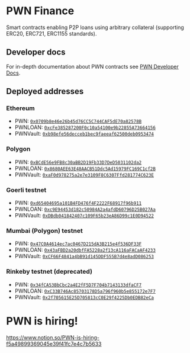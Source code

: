 # PWN Finance
Smart contracts enabling P2P loans using arbitrary collateral (supporting ERC20, ERC721, ERC1155 standards).

## Developer docs
For in-depth documentation about PWN contracts see [PWN Developer Docs](https://dev-docs.pwn.xyz/).

## Deployed addresses
### Ethereum
- PWN: [`0x0709b8e46e26b45d76CC5C744CAF5dE70a82578B`](https://etherscan.io/address/0x0709b8e46e26b45d76CC5C744CAF5dE70a82578B)
- PWNLOAN: [`0xcFe385287200F0c10a54100e9b22855A73664156`](https://etherscan.io/address/0xcFe385287200F0c10a54100e9b22855A73664156)
- PWNVault: [`0xb98efe56decceb1bec9faeeaf62500deb0953474`](https://etherscan.io/address/0xb98efe56decceb1bec9faeeaf62500deb0953474)

### Polygon
- PWN: [`0xBCdE56e9FB8c30aBB2D19Fb33D7DeD5031102da2`](https://polygonscan.com/address/0xBCdE56e9FB8c30aBB2D19Fb33D7DeD5031102da2)
- PWNLOAN: [`0x8680AEE63E48AACB51Ddc5Ad15979FC169C1cf2B`](https://polygonscan.com/address/0x8680AEE63E48AACB51Ddc5Ad15979FC169C1cf2B)
- PWNVault: [`0xaF0d978275a2e7e3109F8C6307Ffd281774C623E`](https://polygonscan.com/address/0xaF0d978275a2e7e3109F8C6307Ffd281774C623E)

### Goerli testnet
- PWN: [`0xd65404695a101B4FD476f4F2222F68917f96b911`](https://goerli.etherscan.io/address/0xd65404695a101B4FD476f4F2222F68917f96b911)
- PWNLOAN: [`0xc9E94453d182c50984A2a4afdD60796D25B027Aa`](https://goerli.etherscan.io/address/0xc9E94453d182c50984A2a4afdD60796D25B027Aa)
- PWNVault: [`0xDBdb041842407c109F65b23eA86D99c1E0D94522`](https://goerli.etherscan.io/address/0xDBdb041842407c109F65b23eA86D99c1E0D94522)

### Mumbai (Polygon) testnet
- PWN: [`0x47C0A4614ec7ac0467D215dA3B215e4f536DF33F`](https://mumbai.polygonscan.com/address/0x47C0A4614ec7ac0467D215dA3B215e4f536DF33F)
- PWNLOAN: [`0x43aFBD2a20dbfFA5228a2f13cA116aFACaAF4233`](https://mumbai.polygonscan.com/address/0x43aFBD2a20dbfFA5228a2f13cA116aFACaAF4233)
- PWNVault: [`0xCF66F4841a4bB91d145DDF555B7d4e8adD086253`](https://mumbai.polygonscan.com/address/0xCF66F4841a4bB91d145DDF555B7d4e8adD086253)

### Rinkeby testnet (deprecated)
- PWN: [`0x34fCA53BbCbc2a4E2fF5D7F704b7143133dfaCF7`](https://rinkeby.etherscan.io/address/0x34fCA53BbCbc2a4E2fF5D7F704b7143133dfaCF7)
- PWNLOAN: [`0xC33B746Ac85703178D5a796f960b5e855172e7F7`](https://rinkeby.etherscan.io/address/0xC33B746Ac85703178D5a796f960b5e855172e7F7)
- PWNVault: [`0x2f705615E25D705813cC0E29f4225Db0EDB82eCa`](https://rinkeby.etherscan.io/address/0x2f705615E25D705813cC0E29f4225Db0EDB82eCa)


# PWN is hiring!
https://www.notion.so/PWN-is-hiring-f5a49899369045e39f41fc7e4c7b5633
